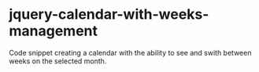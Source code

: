 # jquery-calendar-with-weeks-management
Code snippet creating a calendar with the ability to see and swith between weeks on the selected month.
